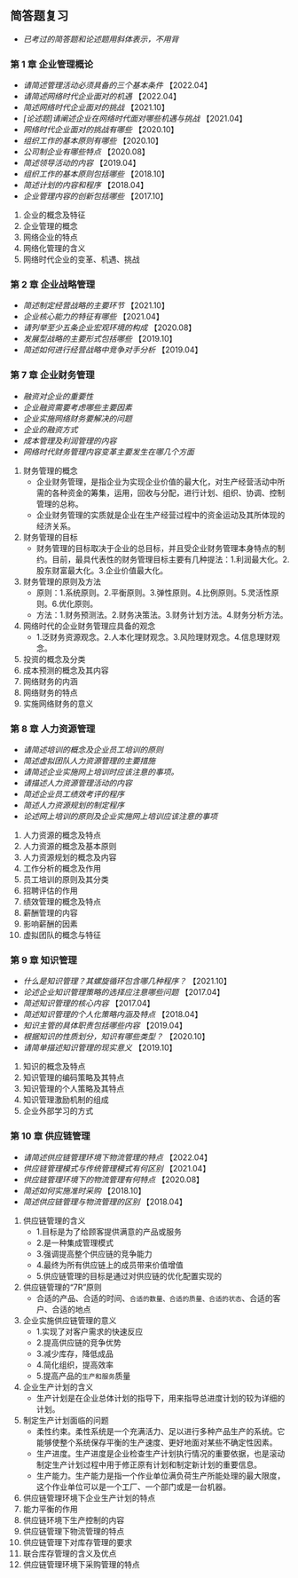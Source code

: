## 简答题复习

- _已考过的简答题和论述题用斜体表示，不用背_

### 第 1 章 企业管理概论

- _请简述管理活动必须具备的三个基本条件_ 【2022.04】
- _请简述网络时代企业面对的机遇_ 【2022.04】
- _简述网络时代企业面对的挑战_ 【2021.10】
- _[论述题]请阐述企业在网络时代面对哪些机遇与挑战_ 【2021.04】
- _网络时代企业面对的挑战有哪些_ 【2020.10】
- _组织工作的基本原则有哪些_ 【2020.10】
- _公司制企业有哪些特点_ 【2020.08】
- _简述领导活动的内容_ 【2019.04】
- _组织工作的基本原则包括哪些_ 【2018.10】
- _简述计划的内容和程序_ 【2018.04】
- _企业管理内容的创新包括哪些_ 【2017.10】

1. 企业的概念及特征
2. 企业管理的概念
3. 网络企业的特点
4. 网络化管理的含义
5. 网络时代企业的变革、机遇、挑战

### 第 2 章 企业战略管理
- _简述制定经营战略的主要环节_ 【2021.10】
- _企业核心能力的特征有哪些_ 【2021.04】
- _请列举至少五条企业宏观环境的构成_ 【2020.08】
- _发展型战略的主要形式包括哪些_ 【2019.10】
- _简述如何进行经营战略中竞争对手分析_ 【2019.04】

### 第 7 章 企业财务管理

- _融资对企业的重要性_
- _企业融资需要考虑哪些主要因素_
- _企业实施网络财务要解决的问题_
- _企业的融资方式_
- _成本管理及利润管理的内容_
- _网络时代财务管理内容变革主要发生在哪几个方面_

1. 财务管理的概念
   - 企业财务管理，是指企业为实现企业价值的最大化，对生产经营活动中所需的各种资金的筹集，运用，回收与分配，进行计划、组织、协调、控制管理的总称。
   - 企业财务管理的实质就是企业在生产经营过程中的资金运动及其所体现的经济关系。
2. 财务管理的目标
   - 财务管理的目标取决于企业的总目标，并且受企业财务管理本身特点的制约。目前，最具代表性的财务管理目标主要有几种提法：1.利润最大化。2.股东财富最大化。3.企业价值最大化。
3. 财务管理的原则及方法
   - 原则：1.系统原则。2.平衡原则。3.弹性原则。4.比例原则。5.灵活性原则。6.优化原则。
   - 方法：1.财务预测法。2.财务决策法。3.财务计划方法。4.财务分析方法。
4. 网络时代的企业财务管理应具备的观念
   - 1.泛财务资源观念。2.人本化理财观念。3.风险理财观念。4.信息理财观念。
5. 投资的概念及分类
6. 成本预测的概念及其内容
7. 网络财务的内涵
8. 网络财务的特点
9. 实施网络财务的意义

### 第 8 章 人力资源管理

- _请简述培训的概念及企业员工培训的原则_
- _简述虚拟团队人力资源管理的主要措施_
- _请简述企业实施网上培训时应该注意的事项。_
- _请描述人力资源管理活动的内容_
- _简述企业员工绩效考评的程序_
- _简述人力资源规划的制定程序_
- _论述网上培训的原则及企业实施网上培训应该注意的事项_

1. 人力资源的概念及特点
2. 人力资源的概念及基本原则
3. 人力资源规划的概念及内容
4. 工作分析的概念及作用
5. 员工培训的原则及其分类
6. 招聘评估的作用
7. 绩效管理的概念及特点
8. 薪酬管理的内容
9. 影响薪酬的因素
10. 虚拟团队的概念与特征

### 第 9 章 知识管理

- _什么是知识管理？其螺旋循环包含哪几种程序？_ 【2021.10】
- _论述企业知识管理策略的选择应注意哪些问题_ 【2017.04】
- _简述知识管理的核心内容_ 【2017.04】
- _简述知识管理的个人化策略内涵及特点_ 【2018.04】
- _知识主管的具体职责包括哪些内容_ 【2019.04】
- _根据知识的性质划分，知识有哪些类型？_ 【2020.10】
- _请简单描述知识管理的现实意义_ 【2019.10】

1. 知识的概念及特点
2. 知识管理的编码策略及其特点
3. 知识管理的个人策略及其特点
4. 知识管理激励机制的组成
5. 企业外部学习的方式

### 第 10 章 供应链管理

- _请简述供应链管理环境下物流管理的特点_ 【2022.04】
- _供应链管理模式与传统管理模式有何区别_ 【2021.04】
- _供应链管理环境下的物流管理有何特点_ 【2020.08】
- _简述如何实施准时采购_ 【2018.10】
- _简述供应链管理与物流管理的区别_ 【2018.04】

1. 供应链管理的含义
   - 1.目标是为了给顾客提供满意的产品或服务
   - 2.是一种集成管理模式
   - 3.强调提高整个供应链的竞争能力
   - 4.最终为所有供应链上的成员带来价值增值
   - 5.供应链管理的目标是通过对供应链的优化配置实现的
2. 供应链管理的“7R”原则
   - 合适的产品、合适的时间、`合适的数量、合适的质量、合适的状态`、合适的客户、合适的地点
3. 企业实施供应链管理的意义
   - 1.实现了对客户需求的快速反应
   - 2.提高供应链的竞争优势
   - 3.减少库存，降低成品
   - 4.简化组织，提高效率
   - 5.提高产品的`生产和服务`质量
4. 企业生产计划的含义
   - 生产计划是在企业总体计划的指导下，用来指导总进度计划的较为详细的计划。
5. 制定生产计划面临的问题
   - 柔性约束。柔性系统是一个充满活力、足以进行多种产品生产的系统。它能够使整个系统保存平衡的生产速度、更好地面对某些不确定性因素。
   - 生产进度。生产进度是企业检查生产计划执行情况的重要依据，也是滚动制定生产计划过程中用于修正原有计划和制定新计划的重要信息。
   - 生产能力。生产能力是指一个作业单位满负荷生产所能处理的最大限度，这个作业单位可以是一个工厂、一个部门或是一台机器。
6. 供应链管理环境下企业生产计划的特点
7. 能力平衡的作用
8. 供应链环境下生产控制的内容
9. 供应链管理下物流管理的特点
10. 供应链管理下对库存管理的要求
11. 联合库存管理的含义及优点
12. 供应链管理环境下采购管理的特点
